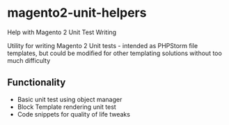 # magento2-unit-helpers
Help with Magento 2 Unit Test Writing

Utility for writing Magento 2 Unit tests - intended as PHPStorm file templates, but could be modified for other templating solutions without too much difficulty

## Functionality
- Basic unit test using object manager
- Block Template rendering unit test
- Code snippets for quality of life tweaks